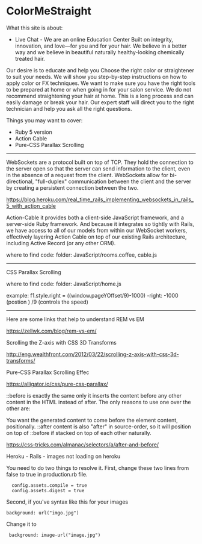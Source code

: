
# ColorMeStraight



What this site is about:
- Live Chat -
We are an online Education Center
 Built on integrity, innovation,
and love—for you and for your hair.
We believe in a better way and we believe in beautiful naturally
healthy-looking chemically treated hair.

 Our desire is to educate and help you
 Choose the right color or straightener to suit your needs.
We will show you step-by-step instructions on how to apply color or FX techniques.
We want to make sure you have the right tools to be prepared at home or when going in for your salon service.
We do not recommend straightening your hair at home. This is a long process and can easily damage or break your hair.
Our expert staff will direct you to the right technician and help you ask all the right questions.

Things you may want to cover:

* Ruby 5 version
* Action Cable
* Pure-CSS Parallax Scrolling


______________________________________________________________________________________________________________________________________________________
WebSockets are a protocol built on top of TCP. They hold the connection to the server open so that the server can send information to the client, even in the absence of a request from the client. WebSockets allow for bi-directional, "full-duplex" communication between the client and the server by creating a persistent connection between the two.

https://blog.heroku.com/real_time_rails_implementing_websockets_in_rails_5_with_action_cable

Action-Cable
it provides both a client-side JavaScript framework, and a server-side Ruby framework. And because it integrates so tightly with Rails, we have access to all of our models from within our WebSocket workers, effectively layering Action Cable on top of our existing Rails architecture, including Active Record (or any other ORM).

where to find code: folder: JavaScript/rooms.coffee, cable.js

______________________________________________________________________________________________________________________________________________________


CSS Parallax Scrolling

where to find code: folder: JavaScript/home.js

example: f1.style.right = ((window.pageYOffset/9)-1000)
-right: -1000 (postion )
/9 (controls the speed)

___________________________________________________________________________________________________________________________________________________

Here are some links that help to understand
REM vs EM

https://zellwk.com/blog/rem-vs-em/

Scrolling the Z-axis with CSS 3D Transforms

http://eng.wealthfront.com/2012/03/22/scrolling-z-axis-with-css-3d-transforms/

Pure-CSS Parallax Scrolling Effec

https://alligator.io/css/pure-css-parallax/



::before is exactly the same only it inserts the content before any other content in the HTML instead of after. The only reasons to use one over the other are:

You want the generated content to come before the element content, positionally.
::after content is also "after" in source-order, so it will position on top of ::before if stacked on top of each other naturally.

https://css-tricks.com/almanac/selectors/a/after-and-before/


Heroku - Rails - images not loading on heroku



You need to do two things to resolve it. First, change these two lines from false to true in production.rb file.

      config.assets.compile = true
      config.assets.digest = true
Second, if you've syntax like this for your images

    background: url("imgo.jpg")
Change it to

     background: image-url("image.jpg")

